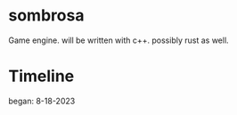 # sombrosa
Game engine. will be written with c++. possibly rust as well.


# Timeline
began: 8-18-2023
